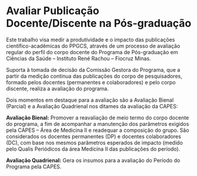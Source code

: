 # Avaliar Publicação Docente/Discente na Pós-graduação

Este trabalho visa medir a produtividade e o impacto das publicações científico-acadêmicas do PPGCS, através de um processo de avaliação regular do perfil do corpo docente do Programa de Pós-graduação em Ciências da Saúde – Instituto René Rachou – Fiocruz Minas.

Suporta à tomada de decisão da Comissão Gestora do Programa, que a partir da medição contínua das publicações do corpo de pesquisadores, formado pelos docentes (permanentes e colaboradores) e pelo corpo discente, realiza a avaliação do programa.

Dois momentos em destaque para a avaliação são a Avaliação Bienal (Parcial) e a Avaliação Quadrienal nos ditames da avaliação da CAPES:

**Avaliação Bienal:** Promover a reavaliação de meio termo do corpo docente do programa, a fim de acompanhar a manutenção dos parâmetros exigidos pela CAPES – Área de Medicina II e readequar a composição do grupo. São considerados os docentes permanentes (DP) e docentes colaboradores (DC), com base nos mesmos parâmetros esperados de impacto (medido pelo Qualis Periódicos da área Medicina II das publicações do período).

**Avaliação Quadrienal:** Gera os insumos para a avaliação do Período do Programa pela CAPES.
